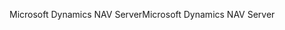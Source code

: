 <span data-ttu-id="9b1cb-101">Microsoft Dynamics NAV Server</span><span class="sxs-lookup"><span data-stu-id="9b1cb-101">Microsoft Dynamics NAV Server</span></span>